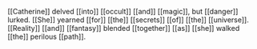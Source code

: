 [[Catherine]] delved [[into]] [[occult]] [[and]] [[magic]], but [[danger]] lurked. [[She]] yearned [[for]] [[the]] [[secrets]] [[of]] [[the]] [[universe]]. [[Reality]] [[and]] [[fantasy]] blended [[together]] [[as]] [[she]] walked [[the]] perilous [[path]]. 